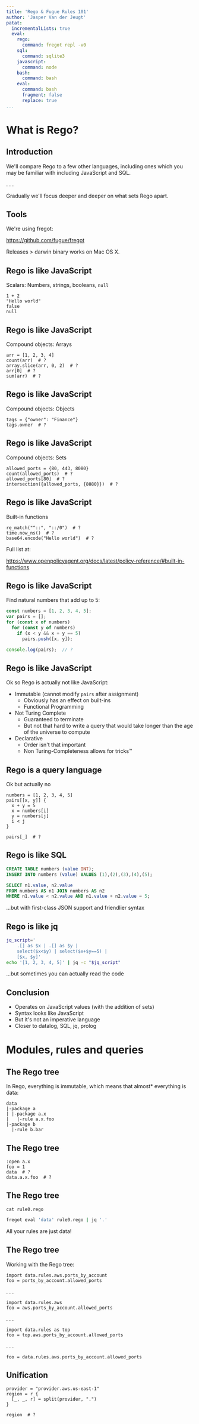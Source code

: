 ```yaml
---
title: 'Rego & Fugue Rules 101'
author: 'Jasper Van der Jeugt'
patat:
  incrementalLists: true
  eval:
    rego:
      command: fregot repl -v0
    sql:
      command: sqlite3
    javascript:
      command: node
    bash:
      command: bash
    eval:
      command: bash
      fragment: false
      replace: true
...
```


# What is Rego?

## Introduction

We'll compare Rego to a few other languages, including ones which you may
be familiar with including JavaScript and SQL.

. . .

Gradually we'll focus deeper and deeper on what sets Rego apart.

## Tools

We're using fregot:

<https://github.com/fugue/fregot>

Releases > darwin binary works on Mac OS X.

## Rego is like JavaScript

Scalars: Numbers, strings, booleans, `null`

```rego
1 + 2
"Hello world"
false
null
```

## Rego is like JavaScript

Compound objects: Arrays

```rego
arr = [1, 2, 3, 4]
count(arr)  # ?
array.slice(arr, 0, 2)  # ?
arr[0]  # ?
sum(arr)  # ?
```

## Rego is like JavaScript

Compound objects: Objects

```rego
tags = {"owner": "Finance"}
tags.owner  # ?
```

## Rego is like JavaScript

Compound objects: Sets

```rego
allowed_ports = {80, 443, 8080}
count(allowed_ports)  # ?
allowed_ports[80]  # ?
intersection({allowed_ports, {8080}})  # ?
```

## Rego is like JavaScript

Built-in functions

```rego
re_match("^::", "::/0")  # ?
time.now_ns()  # ?
base64.encode("Hello world")  # ?
```

Full list at:

<https://www.openpolicyagent.org/docs/latest/policy-reference/#built-in-functions>

## Rego is like JavaScript

Find natural numbers that add up to 5:

```javascript
const numbers = [1, 2, 3, 4, 5];
var pairs = [];
for (const x of numbers)
  for (const y of numbers)
    if (x < y && x + y == 5)
      pairs.push([x, y]);

console.log(pairs);  // ?
```

## Rego is like JavaScript

Ok so Rego is actually not like JavaScript:

 -  Immutable (cannot modify `pairs` after assignment)
     *  Obviously has an effect on built-ins
     *  Functional Programming
 -  Not Turing Complete
     *  Guaranteed to terminate
     *  But not that hard to write a query that would take longer than the
        age of the universe to compute
 -  Declarative
     *  Order isn't that important
     *  Non Turing-Completeness allows for tricks™

## Rego is a query language

Ok but actually no

```rego
numbers = [1, 2, 3, 4, 5]
pairs[[x, y]] {
  x + y = 5
  x = numbers[i]
  y = numbers[j]
  i < j
}

pairs[_]  # ?
```

## Rego is like SQL

```sql
CREATE TABLE numbers (value INT);
INSERT INTO numbers (value) VALUES (1),(2),(3),(4),(5);

SELECT n1.value, n2.value
FROM numbers AS n1 JOIN numbers AS n2
WHERE n1.value < n2.value AND n1.value + n2.value = 5;
```

...but with first-class JSON support and friendlier syntax

## Rego is like jq

```bash
jq_script='
    .[] as $x | .[] as $y |
    select($x<$y) | select($x+$y==5) |
    [$x, $y]'
echo '[1, 2, 3, 4, 5]' | jq -c "$jq_script"
```

...but sometimes you can actually read the code

## Conclusion

 -  Operates on JavaScript values (with the addition of sets)
 -  Syntax looks like JavaScript
 -  But it's not an imperative language
 -  Closer to datalog, SQL, jq, prolog

# Modules, rules and queries

## The Rego tree

In Rego, everything is immutable, which means that almost* everything is data:

    data
    |-package a
    | |-package a.x
    |   |-rule a.x.foo
    |-package b
      |-rule b.bar

## The Rego tree

```rego
:open a.x
foo = 1
data  # ?
data.a.x.foo  # ?
```

## The Rego tree

```eval
cat rule0.rego
```

```bash
fregot eval 'data' rule0.rego | jq '.'
```

All your rules are just data!

## The Rego tree

Working with the Rego tree:

    import data.rules.aws.ports_by_account
    foo = ports_by_account.allowed_ports

. . .

    import data.rules.aws
    foo = aws.ports_by_account.allowed_ports

. . .

    import data.rules as top
    foo = top.aws.ports_by_account.allowed_ports

. . .

    foo = data.rules.aws.ports_by_account.allowed_ports

## Unification

```rego
provider = "provider.aws.us-east-1"
region = r {
  [_, _, r] = split(provider, ".")
}

region  # ?
```
